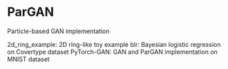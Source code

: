 # ParGAN
Particle-based GAN implementation

2d_ring_example: 2D ring-like toy example
blr: Bayesian logistic regression on Covertype dataset
PyTorch-GAN: GAN and ParGAN implementation on MNIST dataset
